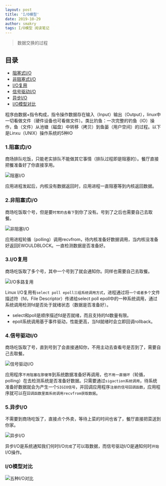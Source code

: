 ```yaml
---
layout: post
title: 'I/O模型'
date: 2019-10-29
author: smakry
tags: I/O模型 阅读笔记
---
```


> 数据交换的过程 

## 目录  

- [阻塞式I/O](#list_0)
- [非阻塞式I/O](#list_1)
- [I/O复用](#list_2)
- [信号驱动I/O](#list_3)
- [异步I/O](#list_4)
- [I/O模型对比](#list_5)

程序由数据+指令构成，指令操作数据存在输入（Input）输出（Output），linux中一切看做文件（硬件设备也可看做文件）。类比钓鱼：一次完整的钓鱼（IO）操作，鱼（文件）从池塘（磁盘）中转移（拷贝）到鱼篓（用户空间）的过程。以下是Linxu（UNIX）操作系统的5种IO

### <span id = "list_0"></span> 1.阻塞式I/O

商场排队吃饭，只能老实排队不能做其它事情（排队过程即是阻塞的）。餐厅直接把餐准备好了你直接享用。  

![阻塞I/O]()

应用进程发起后，内核没有数据返回时，应用进程一直阻塞等到内核返回数据。  

### <span id = "list_1"></span> 2.非阻塞式I/O  

商场吃饭取个号，但是要`时常的去看下`到你了没有。号到了之后也需要自己去取餐。  

![非阻塞I/O]()  

应用进程轮循（polling）调用recvfrom，待内核准备好数据调用，当内核没准备好返回EWOULDBLOCK。一直检测数据是否准备好。

### <span id = "list_2"></span> 3.I/O复用  

商场吃饭取了多个号，其中一个号到了就会通知你。同样也需要自己去取餐。

![I/O多路复用]()    

Linux I/O复用有`select poll epoll三组系统调用方式`，进程通过将`一个或者多个`文件描述符（fd，File Descriptor）传递给select poll epoll中的一种系统调用，通过系统调用检测fd是否处于就绪状态（数据是否准备好）。  

- select和poll是顺序描述fd是否就绪，而且支持的fd数量有限。  
- epoll系统调用基于事件驱动，性能更高，当fd就绪时会立即回调rollback。  

### <span id = "list_3"></span> 4.信号驱动I/O  

商场吃饭取了号，直到号到了会直接通知你，不用主动去查看号是否到了，需要自己去取餐。

![信号驱动I/O]()  

应用程序`不用阻塞在那傻等`到系统数据准备好再调用，也`不用一直循环`（轮循，polling）在去检测系统是否准备好数据。只需要通过`sigaction系统调用`，待系统准备好数据就会为产生一个`SIGIO信号`，并回调应用程序`注册的信号回调函数`，应用程序就可以在`回调函数里面系统调用recvfrom获取数据`。  

### <span id = "list_4"></span> 5.异步I/O  

不需要到商场吃饭了，直接点个外卖，等待上菜的时间也省了，餐厅直接把菜送到你家。  

![异步I/O]()

异步I/O是系统通知我们何时I/O`完成`了可以取数据，而信号驱动I/O是通知何时`开始`I/O操作。

### <span id = "list_5"></span>I/O模型对比  

![五种I/O对比]()